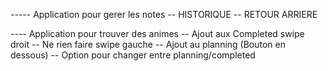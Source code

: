 ----- Application pour gerer les notes
-- HISTORIQUE
-- RETOUR ARRIERE

---- Application pour trouver des animes
-- Ajout aux Completed swipe droit
-- Ne rien faire swipe gauche
-- Ajout au planning (Bouton en dessous)
-- Option pour changer entre planning/completed
